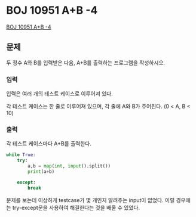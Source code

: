 # BOJ 10951 A+B -4
[BOJ 10951 A+B -4](https://www.acmicpc.net/problem/10951)
## 문제
두 정수 A와 B를 입력받은 다음, A+B를 출력하는 프로그램을 작성하시오.

### 입력
입력은 여러 개의 테스트 케이스로 이루어져 있다.

각 테스트 케이스는 한 줄로 이루어져 있으며, 각 줄에 A와 B가 주어진다. (0 < A, B < 10)

### 출력
각 테스트 케이스마다 A+B를 출력한다.

```python
while True: 
    try:
        a,b = map(int, input().split())
        print(a+b)

    except: 
        break
```

문제를 보는데 이상하게 testcase가 몇 개인지 알려주는 input이 없었다. 
이럴 경우에는 try-except문을 사용하여 해결한다는 것을 배울 수 있었다. 